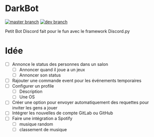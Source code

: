 # DarkBot
[![master branch](https://gitlab.com/DarkOnion0/darkbot/badges/master/pipeline.svg "GitLab pipeline master")](https://gitlab.com/DarkOnion0/darkbot/-/pipelines/latest)
[![dev branch](https://gitlab.com/DarkOnion0/darkbot/badges/dev/pipeline.svg "GitLab pipeline dev")](https://gitlab.com/DarkOnion0/darkbot/-/pipelines/latest)  

Petit Bot Discord fait pour le fun avec le framework Discord.py

# Idée
- [ ] Annonce le status des personnes dans un salon
	- [ ] Annoncer quand il joue a un jeux
	- [ ] Annoncer son status
- [ ] Rajouter une commande event pour les événements temporaires
- [ ] Configurer un profile
	- [ ] Déscription
	- [ ] Une OS
- [ ] Créer une option pour envoyer automatiquement des requettes pour inviter les gens a jouer
- [ ] Intégrer les nouvelles de compte GitLab ou GitHub
- [ ] Faire une intégration a Spotify
	- [ ] musique random
	- [ ] classement de musique
